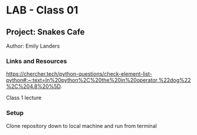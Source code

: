 # LAB - Class 01

## Project: Snakes Cafe

Author: Emily Landers

### Links and Resources

https://chercher.tech/python-questions/check-element-list-python#:~:text=In%20python%2C%20the%20in%20operator,%22dog%22%2C%204.8%20%5D. 

Class 1 lecture

### Setup

Clone repository down to local machine and run from terminal